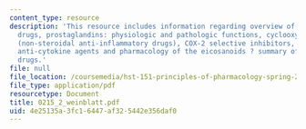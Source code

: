 ```yaml
---
content_type: resource
description: 'This resource includes information regarding overview of anti-inflammatory
  drugs, prostaglandins: physiologic and pathologic functions, cyclooxygenase, NSAIDs
  (non-steroidal anti-inflammatory drugs), COX-2 selective inhibitors, glucocorticoids,
  anti-cytokine agents and pharmacology of the eicosanoids ? summary of important
  drugs.'
file: null
file_location: /coursemedia/hst-151-principles-of-pharmacology-spring-2005/4e25135a3fc16447af325442e356daf0_0215_2_weinblatt.pdf
file_type: application/pdf
resourcetype: Document
title: 0215_2_weinblatt.pdf
uid: 4e25135a-3fc1-6447-af32-5442e356daf0
---
```

